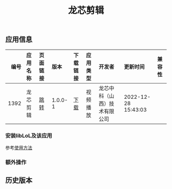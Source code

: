﻿---
id: 1392
title: 龙芯剪辑
toc: true
weight: 1392
---

## 应用信息 
|   编号 | 应用名称   | 页面链接                                        | 版本      | 下载链接                                                                                 | 应用类型   | 开发者            | 更新时间                | 兼容性   |
|-----:|:-------|:--------------------------------------------|:--------|:-------------------------------------------------------------------------------------|:-------|:---------------|:--------------------|:------|
| 1392 | 龙芯剪辑   | [跳转](http://app.loongapps.cn/#/detail/1392) | 1.0.0-1 | [下载](http://113.24.212.22:8090/upload/file/loongvideoeditor_1.0.0-1_loongarch64.deb) | 视频播放   | 龙芯中科（山西）技术有限公司 | 2022-12-28 15:43:03 |       |
### 安装libLoL及该应用 
参考[使用方法](/docs/usage) 
### 额外操作 


## 历史版本 
 